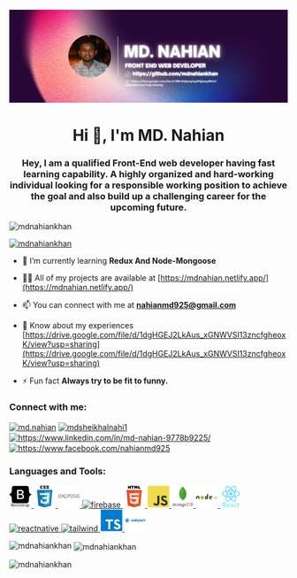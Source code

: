 ![logo](https://github.com/mdnahiankhan/mdnahiankhan/blob/main/Nahian%20Cover-pics%20for%20github.png)
<h1 align="center">Hi 👋, I'm MD. Nahian</h1>
<h3 align="center">Hey, I am a qualified Front-End web developer having fast learning capability. A highly organized and hard-working individual looking for a responsible working position to achieve the goal and also build up a challenging career for the upcoming future.</h3>

<p align="left"> <img src="https://komarev.com/ghpvc/?username=mdnahiankhan&label=Profile%20views&color=0e75b6&style=flat" alt="mdnahiankhan" /> </p>

<p align="left"> <a href="https://github.com/ryo-ma/github-profile-trophy"><img src="https://github-profile-trophy.vercel.app/?username=mdnahiankhan" alt="mdnahiankhan" /></a> </p>

- 🌱 I’m currently learning **Redux And Node-Mongoose**

- 👨‍💻 All of my projects are available at [https://mdnahian.netlify.app/](https://mdnahian.netlify.app/)

- 📫 You can connect with me at **nahianmd925@gmail.com**

- 📄 Know about my experiences [https://drive.google.com/file/d/1dgHGEJ2LkAus_xGNWVSI13zncfgheoxK/view?usp=sharing](https://drive.google.com/file/d/1dgHGEJ2LkAus_xGNWVSI13zncfgheoxK/view?usp=sharing)

- ⚡ Fun fact **Always try to be fit to funny.**

<h3 align="left">Connect with me:</h3>
<p align="left">
<a href="https://dev.to/md.nahian" target="blank"><img align="center" src="https://raw.githubusercontent.com/rahuldkjain/github-profile-readme-generator/master/src/images/icons/Social/devto.svg" alt="md.nahian" height="30" width="40" /></a>
<a href="https://twitter.com/mdsheikhalnahi1" target="blank"><img align="center" src="https://raw.githubusercontent.com/rahuldkjain/github-profile-readme-generator/master/src/images/icons/Social/twitter.svg" alt="mdsheikhalnahi1" height="30" width="40" /></a>
<a href="https://linkedin.com/in/https://www.linkedin.com/in/md-nahian-9778b9225/" target="blank"><img align="center" src="https://raw.githubusercontent.com/rahuldkjain/github-profile-readme-generator/master/src/images/icons/Social/linked-in-alt.svg" alt="https://www.linkedin.com/in/md-nahian-9778b9225/" height="30" width="40" /></a>
<a href="https://fb.com/https://www.facebook.com/nahianmd925" target="blank"><img align="center" src="https://raw.githubusercontent.com/rahuldkjain/github-profile-readme-generator/master/src/images/icons/Social/facebook.svg" alt="https://www.facebook.com/nahianmd925" height="30" width="40" /></a>
</p>

<h3 align="left">Languages and Tools:</h3>
<p align="left"> <a href="https://getbootstrap.com" target="_blank" rel="noreferrer"> <img src="https://raw.githubusercontent.com/devicons/devicon/master/icons/bootstrap/bootstrap-plain-wordmark.svg" alt="bootstrap" width="40" height="40"/> </a> <a href="https://www.w3schools.com/css/" target="_blank" rel="noreferrer"> <img src="https://raw.githubusercontent.com/devicons/devicon/master/icons/css3/css3-original-wordmark.svg" alt="css3" width="40" height="40"/> </a> <a href="https://expressjs.com" target="_blank" rel="noreferrer"> <img src="https://raw.githubusercontent.com/devicons/devicon/master/icons/express/express-original-wordmark.svg" alt="express" width="40" height="40"/> </a> <a href="https://firebase.google.com/" target="_blank" rel="noreferrer"> <img src="https://www.vectorlogo.zone/logos/firebase/firebase-icon.svg" alt="firebase" width="40" height="40"/> </a> <a href="https://www.w3.org/html/" target="_blank" rel="noreferrer"> <img src="https://raw.githubusercontent.com/devicons/devicon/master/icons/html5/html5-original-wordmark.svg" alt="html5" width="40" height="40"/> </a> <a href="https://developer.mozilla.org/en-US/docs/Web/JavaScript" target="_blank" rel="noreferrer"> <img src="https://raw.githubusercontent.com/devicons/devicon/master/icons/javascript/javascript-original.svg" alt="javascript" width="40" height="40"/> </a> <a href="https://www.mongodb.com/" target="_blank" rel="noreferrer"> <img src="https://raw.githubusercontent.com/devicons/devicon/master/icons/mongodb/mongodb-original-wordmark.svg" alt="mongodb" width="40" height="40"/> </a> <a href="https://nodejs.org" target="_blank" rel="noreferrer"> <img src="https://raw.githubusercontent.com/devicons/devicon/master/icons/nodejs/nodejs-original-wordmark.svg" alt="nodejs" width="40" height="40"/> </a> <a href="https://reactjs.org/" target="_blank" rel="noreferrer"> <img src="https://raw.githubusercontent.com/devicons/devicon/master/icons/react/react-original-wordmark.svg" alt="react" width="40" height="40"/> </a> <a href="https://reactnative.dev/" target="_blank" rel="noreferrer"> <img src="https://reactnative.dev/img/header_logo.svg" alt="reactnative" width="40" height="40"/> </a> <a href="https://tailwindcss.com/" target="_blank" rel="noreferrer"> <img src="https://www.vectorlogo.zone/logos/tailwindcss/tailwindcss-icon.svg" alt="tailwind" width="40" height="40"/> </a> <a href="https://www.typescriptlang.org/" target="_blank" rel="noreferrer"> <img src="https://raw.githubusercontent.com/devicons/devicon/master/icons/typescript/typescript-original.svg" alt="typescript" width="40" height="40"/> </a> <a href="https://webpack.js.org" target="_blank" rel="noreferrer"> <img src="https://raw.githubusercontent.com/devicons/devicon/d00d0969292a6569d45b06d3f350f463a0107b0d/icons/webpack/webpack-original-wordmark.svg" alt="webpack" width="40" height="40"/> </a> </p>

<p><img align="left" src="https://github-readme-stats.vercel.app/api/top-langs?username=mdnahiankhan&show_icons=true&locale=en&layout=compact" alt="mdnahiankhan" /></p>

<p>&nbsp;<img align="center" src="https://github-readme-stats.vercel.app/api?username=mdnahiankhan&show_icons=true&locale=en" alt="mdnahiankhan" /></p>

<p><img align="center" src="https://github-readme-streak-stats.herokuapp.com/?user=mdnahiankhan&" alt="mdnahiankhan" /></p>


